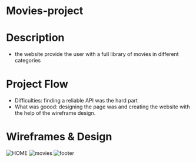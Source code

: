 # Movies-project
# Description
* the website provide the user with a full library of movies in different categories
# Project Flow
* Difficulties: finding a reliable API was the hard part 
* What was goood: designing the page was and creating the website with the help of the wireframe design.
# Wireframes & Design
![HOME](https://user-images.githubusercontent.com/105584546/178679807-80976d15-4767-41c1-bf73-f1c6ec65ce6d.jpg)
![movies](https://user-images.githubusercontent.com/105584546/178680210-54e09ad8-7129-4d3b-907d-5c96eb376741.jpg)
![footer](https://user-images.githubusercontent.com/105584546/178680337-823953ca-3844-4c99-aaf3-7d15e35f7ac0.jpg)
